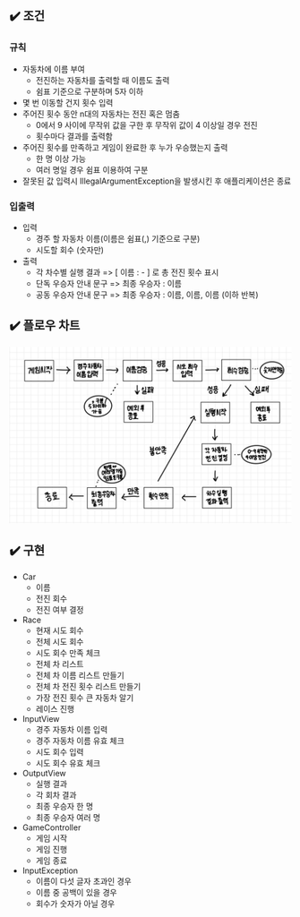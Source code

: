 ## :heavy_check_mark: 조건

### 규칙
- 자동차에 이름 부여
    - 전진하는 자동차를 출력할 때 이름도 출력
    - 쉼표 기준으로 구분하며 5자 이하
- 몇 번 이동할 건지 횟수 입력
- 주어진 횟수 동안 n대의 자동차는 전진 혹은 멈춤
    - 0에서 9 사이에 무작위 값을 구한 후 무작위 값이 4 이상일 경우 전진
    - 횟수마다 결과를 출력함
- 주어진 횟수를 만족하고 게임이 완료한 후 누가 우승했는지 출력
    - 한 명 이상 가능
    - 여러 명일 경우 쉼표 이용하여 구분
- 잘못된 값 입력시 IllegalArgumentException을 발생시킨 후 애플리케이션은 종료

### 입출력
- 입력
  - 경주 할 자동차 이름(이름은 쉼표(,) 기준으로 구분)
  - 시도할 회수 (숫자만)
- 출력
    - 각 차수별 실행 결과 =>  [ 이름 : - ] 로 총 전진 횟수 표시
    - 단독 우승자 안내 문구 => 최종 우승자 : 이름
    - 공동 우승자 안내 문구 => 최종 우승자 : 이름, 이름, 이름 (이하 반복)

 
## :heavy_check_mark: 플로우 차트
![flow](./racingcar-flow.jpg)

## :heavy_check_mark: 구현
- Car
    - 이름
    - 전진 회수
    - 전진 여부 결정
- Race
    - 현재 시도 회수
    - 전체 시도 회수
    - 시도 회수 만족 체크
    - 전체 차 리스트
    - 전체 차 이름 리스트 만들기
    - 전체 차 전진 횟수 리스트 만들기
    - 가장 전진 횟수 큰 자동차 알기
    - 레이스 진행
- InputView
    - 경주 자동차 이름 입력
    - 경주 자동차 이름 유효 체크
    - 시도 회수 입력
    - 시도 회수 유효 체크
- OutputView
    - 실행 결과
    - 각 회차 결과
    - 최종 우승자 한 명
    - 최종 우승자 여러 명
- GameController
    - 게임 시작
    - 게임 진행
    - 게임 종료
- InputException
  - 이름이 다섯 글자 초과인 경우
  - 이름 중 공백이 있을 경우
  - 회수가 숫자가 아닐 경우
  

